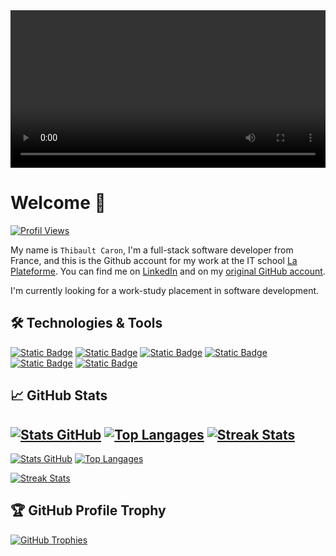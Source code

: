 <!-- ![Header](BannerTC1920p.mp4) -->

<video width="100%">
  <source src="BannerTC1920p.mp4" type="video/mp4" controls>
</video>

# Welcome 👋
<!--
**thibault-caron/thibault-caron** is a ✨ _special_ ✨ repository because its `README.md` (this file) appears on your GitHub profile.
-->
[![Profil Views](https://komarev.com/ghpvc/?username=thibault-caron&label=Profile%20views&color=0e75b6&)](#)

My name is `Thibault Caron`, I'm a full-stack software developer from France, and this is the Github account for my work at the IT school [La Plateforme](https://laplateforme.io/). 
You can find me on [LinkedIn](https://www.linkedin.com/in/thibault-caron-b848b668/) and on my [original GitHub account](https://github.com/abadyr).

I'm currently looking for a work-study placement in software development.

## 🛠 Technologies & Tools

[![Static Badge](https://img.shields.io/badge/Code-Python-Informational?style=flat&logo=python&logoColor=white&color=yellow)](#)
[![Static Badge](https://img.shields.io/badge/Code-Html5-Informational?style=flat&logo=html5&logoColor=white&color=orange)](#)
[![Static Badge](https://img.shields.io/badge/Code-Css3-Informational?style=flat&logo=css3&logoColor=white&color=blue)](#)
[![Static Badge](https://img.shields.io/badge/Code-JavaScript-Informational?style=flat&logo=jscript&logoColor=white&color=yellow)](#)
[![Static Badge](https://img.shields.io/badge/Code-C%23-Informational?style=flat&logoColor=white&color=%23823298)](#)
[![Static Badge](https://img.shields.io/badge/Tools-DotNet-Informational?style=flat&logo=dotnet&logoColor=white&color=%23512BD4)](#)

<!--
[![Static Badge](https://custom-icon-badges.demolab.com/badge/C%23-%23823298.svg?logo=cshrp&logoColor=white)](#)
-->
## &#x1f4c8; GitHub Stats

[![Stats GitHub](https://github-readme-stats.vercel.app/api?username=thibault-caron&show_icons=true&theme=radical)](#)
[![Top Langages](https://github-readme-stats.vercel.app/api/top-langs/?username=thibault-caron&layout=compact&theme=radical)](#)
[![Streak Stats](https://github-readme-streak-stats.herokuapp.com/?user=thibault-caron&layout=compact&theme=radical)](#)
---

[![Stats GitHub](https://github-readme-stats.vercel.app/api?username=abadyr&show_icons=true&theme=radical)](#)
[![Top Langages](https://github-readme-stats.vercel.app/api/top-langs/?username=abadyr&layout=compact&theme=radical)](#)

[![Streak Stats](https://github-readme-streak-stats.herokuapp.com/?user=abadyr&layout=compact&theme=radical)](#)


## 🏆 GitHub Profile Trophy

[![GitHub Trophies](https://github-profile-trophy.vercel.app/?username=thibault-caron&theme=radical&margin-w=15&margin-h=15)](#)

<!-- Resources -->
<!-- Icons: https://simpleicons.org/ -->
<!-- GitHub Stats: https://github.com/anuraghazra/github-readme-stats -->
<!-- Emojis: https://emojipedia.org/emoji/ -->
<!-- HTML Emojis: https://www.fileformat.info/index.htm -->
<!-- Shields: https://shields.io/ -->
<!-- Awesome GitHub Profile README: https://github.com/abhisheknaiidu/awesome-github-profile-readme -->
